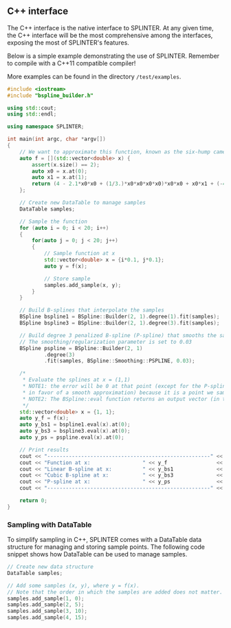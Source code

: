 ## C++ interface
The C++ interface is the native interface to SPLINTER. At any given time, the C++ interface will be the most comprehensive among the interfaces, exposing the most of SPLINTER's features.

Below is a simple example demonstrating the use of SPLINTER. Remember to compile with a C++11 compatible compiler!

More examples can be found in the directory `/test/examples`.

```c++
#include <iostream>
#include "bspline_builder.h"

using std::cout;
using std::endl;

using namespace SPLINTER;

int main(int argc, char *argv[])
{
    // We want to approximate this function, known as the six-hump camelback function
    auto f = [](std::vector<double> x) {
        assert(x.size() == 2);
        auto x0 = x.at(0);
        auto x1 = x.at(1);
        return (4 - 2.1*x0*x0 + (1/3.)*x0*x0*x0*x0)*x0*x0 + x0*x1 + (-4 + 4*x1*x1)*x1*x1;
    };

    // Create new DataTable to manage samples
    DataTable samples;

    // Sample the function
    for (auto i = 0; i < 20; i++)
    {
        for(auto j = 0; j < 20; j++)
        {
            // Sample function at x
            std::vector<double> x = {i*0.1, j*0.1};
            auto y = f(x);

            // Store sample
            samples.add_sample(x, y);
        }
    }

    // Build B-splines that interpolate the samples
    BSpline bspline1 = BSpline::Builder(2, 1).degree(1).fit(samples);
    BSpline bspline3 = BSpline::Builder(2, 1).degree(3).fit(samples);

    // Build degree 3 penalized B-spline (P-spline) that smooths the samples
    // The smoothing/regularization parameter is set to 0.03
    BSpline pspline = BSpline::Builder(2, 1)
            .degree(3)
            .fit(samples, BSpline::Smoothing::PSPLINE, 0.03);

    /*
     * Evaluate the splines at x = (1,1)
     * NOTE1: the error will be 0 at that point (except for the P-spline, which may introduce an error
     * in favor of a smooth approximation) because it is a point we sampled at.
     * NOTE2: The BSpline::eval function returns an output vector (in this case of size 1)
     */
    std::vector<double> x = {1, 1};
    auto y_f = f(x);
    auto y_bs1 = bspline1.eval(x).at(0);
    auto y_bs3 = bspline3.eval(x).at(0);
    auto y_ps = pspline.eval(x).at(0);

    // Print results
    cout << "-----------------------------------------------------" << endl;
    cout << "Function at x:                 " << y_f                << endl;
    cout << "Linear B-spline at x:          " << y_bs1              << endl;
    cout << "Cubic B-spline at x:           " << y_bs3              << endl;
    cout << "P-spline at x:                 " << y_ps               << endl;
    cout << "-----------------------------------------------------" << endl;

    return 0;
}
```

### Sampling with DataTable
To simplify sampling in C++, SPLINTER comes with a DataTable data structure for managing and storing sample points. The following code snippet shows how DataTable can be used to manage samples. 
```c++
// Create new data structure
DataTable samples; 

// Add some samples (x, y), where y = f(x).
// Note that the order in which the samples are added does not matter.
samples.add_sample(1, 0);
samples.add_sample(2, 5);
samples.add_sample(3, 10);
samples.add_sample(4, 15);
```
